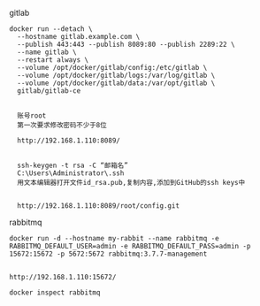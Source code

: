 gitlab



    docker run --detach \
      --hostname gitlab.example.com \
      --publish 443:443 --publish 8089:80 --publish 2289:22 \
      --name gitlab \
      --restart always \
      --volume /opt/docker/gitlab/config:/etc/gitlab \
      --volume /opt/docker/gitlab/logs:/var/log/gitlab \
      --volume /opt/docker/gitlab/data:/var/opt/gitlab \
      gitlab/gitlab-ce
      
      
      账号root
      第一次要求修改密码不少于8位    
      
      http://192.168.1.110:8089/
      
      
      ssh-keygen -t rsa -C “邮箱名”
      C:\Users\Administrator\.ssh
      用文本编辑器打开文件id_rsa.pub,复制内容,添加到GitHub的ssh keys中
      
      
      http://192.168.1.110:8089/root/config.git
      
    





rabbitmq

    docker run -d --hostname my-rabbit --name rabbitmq -e RABBITMQ_DEFAULT_USER=admin -e RABBITMQ_DEFAULT_PASS=admin -p 15672:15672 -p 5672:5672 rabbitmq:3.7.7-management
    
    
    http://192.168.1.110:15672/
    
    docker inspect rabbitmq


